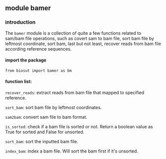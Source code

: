 ## module bamer

### introduction
The `bamer` module is a collection of quite a few functions related to sam/bam file 
operations, such as covert sam to bam file, sort bam file by leftmost
coordinate, sort bam, last but not least, recover reads from bam file according 
reference sequences.

#### import the package
```doctest
from biosut import bamer as bm
```

#### function list:
`recover_reads`: extract reads from bam file that mapped to specified reference.

`sort_bam`: sort bam file by leftmost coordinates.

`sam2bam`: convert sam file to bam format.

`is_sorted`: check if a bam file is sorted or not. Return a boolean value as 
True for sorted and False for unsorted.

`sort_bam`: sort the inputted bam file.

`index_bam`: index a bam file. Will sort the bam first if it's unsorted.

